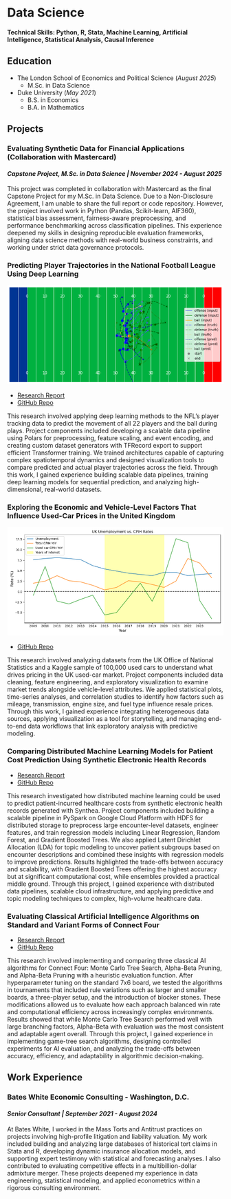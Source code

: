 # Data Science
#### Technical Skills: Python, R, Stata, Machine Learning, Artificial Intelligence, Statistical Analysis, Causal Inference

## Education
- The London School of Economics and Political Science (_August 2025_)
  - M.Sc. in Data Science
- Duke University (_May 2021_)
  - B.S. in Economics
  - B.A. in Mathematics

## Projects
### Evaluating Synthetic Data for Financial Applications (Collaboration with Mastercard)
#### _Capstone Project, M.Sc. in Data Science | November 2024 - August 2025_

This project was completed in collaboration with Mastercard as the final Capstone Project for my M.Sc. in Data Science. Due to a Non-Disclosure Agreement, I am unable to share the full report or code repository. However, the project involved work in Python (Pandas, Scikit-learn, AIF360), statistical bias assessment, fairness-aware preprocessing, and performance benchmarking across classification pipelines. This experience deepened my skills in designing reproducible evaluation frameworks, aligning data science methods with real-world business constraints, and working under strict data governance protocols.

### Predicting Player Trajectories in the National Football League Using Deep Learning
![NFL Trajectories](/assets/img/Predicted-NFL-play.png)
- [Research Report](/projects/NFL-player-trajectories.pdf)
- [GitHub Repo](https://github.com/pholmes116/NFL-player-trajectories-public)

This research involved applying deep learning methods to the NFL’s player tracking data to predict the movement of all 22 players and the ball during plays. Project components included developing a scalable data pipeline using Polars for preprocessing, feature scaling, and event encoding, and creating custom dataset generators with TFRecord export to support efficient Transformer training. We trained architectures capable of capturing complex spatiotemporal dynamics and designed visualization tools to compare predicted and actual player trajectories across the field. Through this work, I gained experience building scalable data pipelines, training deep learning models for sequential prediction, and analyzing high-dimensional, real-world datasets.

### Exploring the Economic and Vehicle-Level Factors That Influence Used-Car Prices in the United Kingdom
![UK Used Cars](/assets/img/UK-unemployment-vs-CPIH.png)
- [GitHub Repo](https://github.com/pholmes116/UK-used-car-prices-public)

This research involved analyzing datasets from the UK Office of National Statistics and a Kaggle sample of 100,000 used cars to understand what drives pricing in the UK used-car market. Project components included data cleaning, feature engineering, and exploratory visualization to examine market trends alongside vehicle-level attributes. We applied statistical plots, time-series analyses, and correlation studies to identify how factors such as mileage, transmission, engine size, and fuel type influence resale prices. Through this work, I gained experience integrating heterogeneous data sources, applying visualization as a tool for storytelling, and managing end-to-end data workflows that link exploratory analysis with predictive modeling.

### Comparing Distributed Machine Learning Models for Patient Cost Prediction Using Synthetic Electronic Health Records
- [Research Report](/projects/Predicting-healthcare-costs.pdf)
- [GitHub Repo](https://github.com/pholmes116/predicting-healthcare-costs-public)

This research investigated how distributed machine learning could be used to predict patient-incurred healthcare costs from synthetic electronic health records generated with Synthea. Project components included building a scalable pipeline in PySpark on Google Cloud Platform with HDFS for distributed storage to preprocess large encounter-level datasets, engineer features, and train regression models including Linear Regression, Random Forest, and Gradient Boosted Trees. We also applied Latent Dirichlet Allocation (LDA) for topic modeling to uncover patient subgroups based on encounter descriptions and combined these insights with regression models to improve predictions. Results highlighted the trade-offs between accuracy and scalability, with Gradient Boosted Trees offering the highest accuracy but at significant computational cost, while ensembles provided a practical middle ground. Through this project, I gained experience with distributed data pipelines, scalable cloud infrastructure, and applying predictive and topic modeling techniques to complex, high-volume healthcare data.

### Evaluating Classical Artificial Intelligence Algorithms on Standard and Variant Forms of Connect Four
- [Research Report](/projects/Connect-four-ai.pdf)
- [GitHub Repo](https://github.com/pholmes116/connect-four-ai-public)

This research involved implementing and comparing three classical AI algorithms for Connect Four: Monte Carlo Tree Search, Alpha-Beta Pruning, and Alpha-Beta Pruning with a heuristic evaluation function. After hyperparameter tuning on the standard 7x6 board, we tested the algorithms in tournaments that included rule variations such as larger and smaller boards, a three-player setup, and the introduction of blocker stones. These modifications allowed us to evaluate how each approach balanced win rate and computational efficiency across increasingly complex environments. Results showed that while Monte Carlo Tree Search performed well with large branching factors, Alpha-Beta with evaluation was the most consistent and adaptable agent overall. Through this project, I gained experience in implementing game-tree search algorithms, designing controlled experiments for AI evaluation, and analyzing the trade-offs between accuracy, efficiency, and adaptability in algorithmic decision-making.

## Work Experience
### Bates White Economic Consulting - Washington, D.C.
#### _Senior Consultant | September 2021 - August 2024_
At Bates White, I worked in the Mass Torts and Antitrust practices on projects involving high-profile litigation and liability valuation. My work included building and analyzing large databases of historical tort claims in Stata and R, developing dynamic insurance allocation models, and supporting expert testimony with statistical and forecasting analyses. I also contributed to evaluating competitive effects in a multibillion-dollar admixture merger. These projects deepened my experience in data engineering, statistical modeling, and applied econometrics within a rigorous consulting environment.
